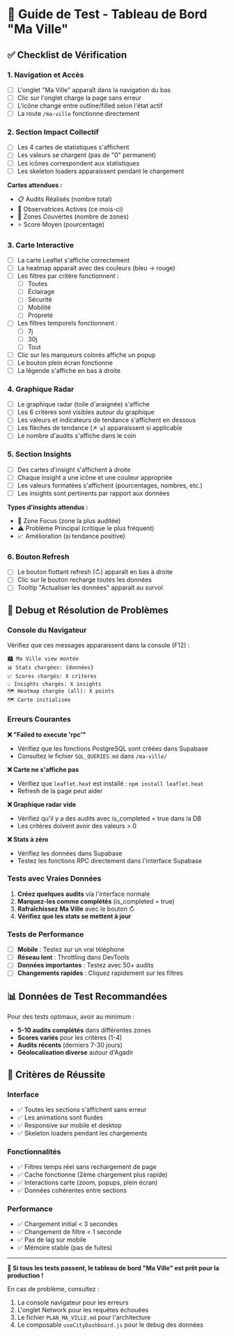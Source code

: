 # 🧪 Guide de Test - Tableau de Bord "Ma Ville"

## ✅ Checklist de Vérification

### 1. Navigation et Accès
- [ ] L'onglet "Ma Ville" apparaît dans la navigation du bas
- [ ] Clic sur l'onglet charge la page sans erreur
- [ ] L'icône change entre outline/filled selon l'état actif
- [ ] La route `/ma-ville` fonctionne directement

### 2. Section Impact Collectif
- [ ] Les 4 cartes de statistiques s'affichent
- [ ] Les valeurs se chargent (pas de "0" permanent)
- [ ] Les icônes correspondent aux statistiques
- [ ] Les skeleton loaders apparaissent pendant le chargement

**Cartes attendues :**
- 📋 Audits Réalisés (nombre total)
- 👥 Observatrices Actives (ce mois-ci)
- 📍 Zones Couvertes (nombre de zones)
- ⭐ Score Moyen (pourcentage)

### 3. Carte Interactive 
- [ ] La carte Leaflet s'affiche correctement
- [ ] La heatmap apparaît avec des couleurs (bleu → rouge)
- [ ] Les filtres par critère fonctionnent :
  - [ ] Toutes
  - [ ] Éclairage  
  - [ ] Sécurité
  - [ ] Mobilité
  - [ ] Propreté
- [ ] Les filtres temporels fonctionnent :
  - [ ] 7j
  - [ ] 30j  
  - [ ] Tout
- [ ] Clic sur les marqueurs colorés affiche un popup
- [ ] Le bouton plein écran fonctionne
- [ ] La légende s'affiche en bas à droite

### 4. Graphique Radar
- [ ] Le graphique radar (toile d'araignée) s'affiche
- [ ] Les 6 critères sont visibles autour du graphique
- [ ] Les valeurs et indicateurs de tendance s'affichent en dessous
- [ ] Les flèches de tendance (↗️ ↘️) apparaissent si applicable
- [ ] Le nombre d'audits s'affiche dans le coin

### 5. Section Insights
- [ ] Des cartes d'insight s'affichent à droite
- [ ] Chaque insight a une icône et une couleur appropriée
- [ ] Les valeurs formatées s'affichent (pourcentages, nombres, etc.)
- [ ] Les insights sont pertinents par rapport aux données

**Types d'insights attendus :**
- 📍 Zone Focus (zone la plus auditée)
- ⚠️ Problème Principal (critique le plus fréquent)
- 📈 Amélioration (si tendance positive)

### 6. Bouton Refresh
- [ ] Le bouton flottant refresh (↻) apparaît en bas à droite
- [ ] Clic sur le bouton recharge toutes les données
- [ ] Tooltip "Actualiser les données" apparaît au survol

## 🐛 Debug et Résolution de Problèmes

### Console du Navigateur
Vérifiez que ces messages apparaissent dans la console (F12) :
```
🏙️ Ma Ville view montée
📊 Stats chargées: {données}
📈 Scores chargés: X critères  
💡 Insights chargés: X insights
🗺️ Heatmap chargée (all): X points
🗺️ Carte initialisée
```

### Erreurs Courantes

**❌ "Failed to execute 'rpc'"**
- Vérifiez que les fonctions PostgreSQL sont créées dans Supabase
- Consultez le fichier `SQL_QUERIES.md` dans `/ma-ville/`

**❌ Carte ne s'affiche pas**
- Vérifiez que `leaflet.heat` est installé : `npm install leaflet.heat`
- Refresh de la page peut aider

**❌ Graphique radar vide**
- Vérifiez qu'il y a des audits avec is_completed = true dans la DB
- Les critères doivent avoir des valeurs > 0

**❌ Stats à zéro**
- Vérifiez les données dans Supabase
- Testez les fonctions RPC directement dans l'interface Supabase

### Tests avec Vraies Données
1. **Créez quelques audits** via l'interface normale
2. **Marquez-les comme complétés** (is_completed = true)
3. **Rafraîchissez Ma Ville** avec le bouton ↻
4. **Vérifiez que les stats se mettent à jour**

### Tests de Performance
- [ ] **Mobile** : Testez sur un vrai téléphone
- [ ] **Réseau lent** : Throttling dans DevTools
- [ ] **Données importantes** : Testez avec 50+ audits
- [ ] **Changements rapides** : Cliquez rapidement sur les filtres

## 📊 Données de Test Recommandées

Pour des tests optimaux, avoir au minimum :
- **5-10 audits complétés** dans différentes zones
- **Scores variés** pour les critères (1-4)
- **Audits récents** (derniers 7-30 jours)
- **Géolocalisation diverse** autour d'Agadir

## 🎯 Critères de Réussite

### Interface
- ✅ Toutes les sections s'affichent sans erreur
- ✅ Les animations sont fluides
- ✅ Responsive sur mobile et desktop
- ✅ Skeleton loaders pendant les chargements

### Fonctionnalités  
- ✅ Filtres temps réel sans rechargement de page
- ✅ Cache fonctionne (2ème chargement plus rapide)
- ✅ Interactions carte (zoom, popups, plein écran)
- ✅ Données cohérentes entre sections

### Performance
- ✅ Chargement initial < 3 secondes
- ✅ Changement de filtre < 1 seconde  
- ✅ Pas de lag sur mobile
- ✅ Mémoire stable (pas de fuites)

---

**🎉 Si tous les tests passent, le tableau de bord "Ma Ville" est prêt pour la production !**

En cas de problème, consultez :
1. La console navigateur pour les erreurs
2. L'onglet Network pour les requêtes échouées  
3. Le fichier `PLAN_MA_VILLE.md` pour l'architecture
4. Le composable `useCityDashboard.js` pour le debug des données
